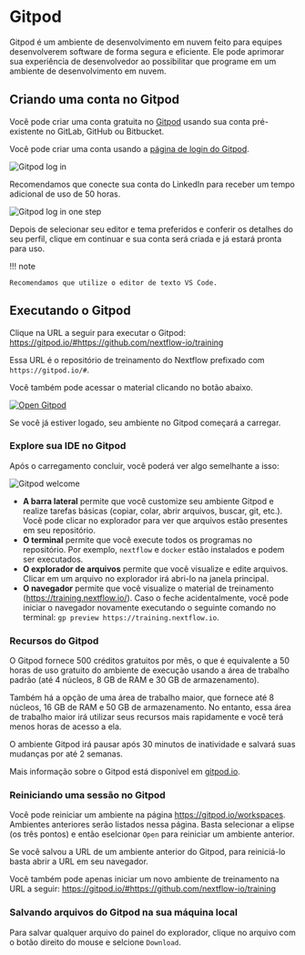 # Gitpod

Gitpod é um ambiente de desenvolvimento em nuvem feito para equipes desenvolverem software de forma segura e eficiente. Ele pode aprimorar sua experiência de desenvolvedor ao possibilitar que programe em um ambiente de desenvolvimento em nuvem.

## Criando uma conta no Gitpod

Você pode criar uma conta gratuita no [Gitpod](https://gitpod.io/) usando sua conta pré-existente no GitLab, GitHub ou Bitbucket.

Você pode criar uma conta usando a [página de login do Gitpod](https://gitpod.io/login/).

![Gitpod log in](img/login.png)

Recomendamos que conecte sua conta do LinkedIn para receber um tempo adicional de uso de 50 horas.

![Gitpod log in one step](img/onestepaway.png)

Depois de selecionar seu editor e tema preferidos e conferir os detalhes do seu perfil, clique em continuar e sua conta será criada e já estará pronta para uso.

!!! note

    Recomendamos que utilize o editor de texto VS Code.

## Executando o Gitpod

Clique na URL a seguir para executar o Gitpod: <https://gitpod.io/#https://github.com/nextflow-io/training>

Essa URL é o repositório de treinamento do Nextflow prefixado com `https://gitpod.io/#`.

Você também pode acessar o material clicando no botão abaixo.

[![Open Gitpod](https://img.shields.io/badge/Gitpod-%20Open%20in%20Gitpod-908a85?logo=gitpod)](https://gitpod.io/#https://github.com/nextflow-io/training)

Se você já estiver logado, seu ambiente no Gitpod começará a carregar.

### Explore sua IDE no Gitpod

Após o carregamento concluir, você poderá ver algo semelhante a isso:

![Gitpod welcome](img/gitpod.welcome.png)

- **A barra lateral** permite que você customize seu ambiente Gitpod e realize tarefas básicas (copiar, colar, abrir arquivos, buscar, git, etc.). Você pode clicar no explorador para ver que arquivos estão presentes em seu repositório.
- **O terminal** permite que você execute todos os programas no repositório. Por exemplo, `nextflow` e `docker` estão instalados e podem ser executados.
- **O explorador de arquivos** permite que você visualize e edite arquivos. Clicar em um arquivo no explorador irá abri-lo na janela principal.
- **O navegador** permite que você visualize o material de treinamento (<https://training.nextflow.io/>). Caso o feche acidentalmente, você pode iniciar o navegador novamente executando o seguinte comando no terminal: `gp preview https://training.nextflow.io`.

### Recursos do Gitpod

O Gitpod fornece 500 créditos gratuitos por mês, o que é equivalente a 50 horas de uso gratuito do ambiente de execução usando a área de trabalho padrão (até 4 núcleos, 8 GB de RAM e 30 GB de armazenamento).

Também há a opção de uma área de trabalho maior, que fornece até 8 núcleos, 16 GB de RAM e 50 GB de armazenamento. No entanto, essa área de trabalho maior irá utilizar seus recursos mais rapidamente e você terá menos horas de acesso a ela.

O ambiente Gitpod irá pausar após 30 minutos de inatividade e salvará suas mudanças por até 2 semanas.

Mais informação sobre o Gitpod está disponível em [gitpod.io](https://www.gitpod.io).

### Reiniciando uma sessão no Gitpod

Você pode reiniciar um ambiente na página <https://gitpod.io/workspaces>. Ambientes anteriores serão listados nessa página. Basta selecionar a elipse (os três pontos) e então eselcionar `Open` para reiniciar um ambiente anterior.

Se você salvou a URL de um ambiente anterior do Gitpod, para reiniciá-lo basta abrir a URL em seu navegador.

Você também pode apenas iniciar um novo ambiente de treinamento na URL a seguir: <https://gitpod.io/#https://github.com/nextflow-io/training>

### Salvando arquivos do Gitpod na sua máquina local

Para salvar qualquer arquivo do painel do explorador, clique no arquivo com o botão direito do mouse e selcione `Download`.
